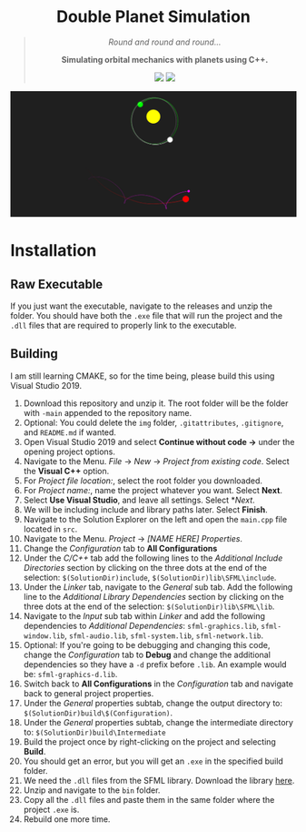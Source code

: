<div align="center">
  <h1>Double Planet Simulation</h1>
    <blockquote>
        <p><i>Round and round and round...</i></p>
        <p><b>Simulating orbital mechanics with planets using C++.</b></p>
        <img src=https://img.shields.io/badge/Build-Working-brightgreen>
        <img src=https://img.shields.io/badge/Progress-Complete-Green>
    </blockquote>
</div>

![alt text](https://github.com/KacperBazan/Planet-Simulation/blob/main/img/planet.jpg)

# Installation
## Raw Executable
If you just want the executable, navigate to the releases and unzip the folder. You should have both the ```.exe``` file that will run the project and the ```.dll``` files that are required to properly link to the executable.

## Building
I am still learning CMAKE, so for the time being, please build this using Visual Studio 2019.
1. Download this repository and unzip it. The root folder will be the folder with ```-main``` appended to the repository name.
2. Optional: You could delete the ```img``` folder, ```.gitattributes```, ```.gitignore```, and ```README.md``` if wanted.
3. Open Visual Studio 2019 and select **Continue without code →** under the opening project options.
4. Navigate to the Menu. *File* → *New* → *Project from existing code*. Select the **Visual C++** option.
5. For *Project file location:*, select the root folder you downloaded.
6. For *Project name:*, name the project whatever you want. Select **Next**.
7. Select **Use Visual Studio**, and leave all settings. Select **Next*.
8. We will be including include and library paths later. Select **Finish**.
9. Navigate to the Solution Explorer on the left and open the ```main.cpp``` file located in ```src```.
10. Navigate to the Menu. *Project* → *[NAME HERE] Properties*.
11. Change the *Configuration* tab to **All Configurations**
12. Under the *C/C++* tab add the following lines to the *Additional Include Directories* section by clicking on the three dots at the end of the selection: ```$(SolutionDir)include```, ```$(SolutionDir)lib\SFML\include```.
13. Under the *Linker* tab, navigate to the *General* sub tab. Add the following line to the *Additional Library Dependencies* section by clicking on the three dots at the end of the selection: ```$(SolutionDir)lib\SFML\lib```.
14. Navigate to the *Input* sub tab within *Linker* and add the following dependencies to *Additional Dependencies*: ```sfml-graphics.lib```, ```sfml-window.lib```, ```sfml-audio.lib```, ```sfml-system.lib```, ```sfml-network.lib```.
15. Optional: If you're going to be debugging and changing this code, change the *Configuration* tab to **Debug** and change the additional dependencies so they have a ```-d``` prefix before ```.lib```. An example would be: ```sfml-graphics-d.lib```.
16. Switch back to **All Configurations** in the *Configuration* tab and navigate back to general project properties.
17. Under the *General* properties subtab, change the output directory to: ```$(SolutionDir)build\$(Configuration)```.
18. Under the *General* properties subtab, change the intermediate directory to: ```$(SolutionDir)build\Intermediate```
19. Build the project once by right-clicking on the project and selecting **Build**.
20. You should get an error, but you will get an ```.exe``` in the specified build folder.
21. We need the ```.dll``` files from the SFML library. Download the library [here](https://www.sfml-dev.org/files/SFML-2.5.1-windows-vc15-32-bit.zip).
22. Unzip and navigate to the ```bin``` folder.
23. Copy all the ```.dll``` files and paste them in the same folder where the project ```.exe``` is.
24. Rebuild one more time.




